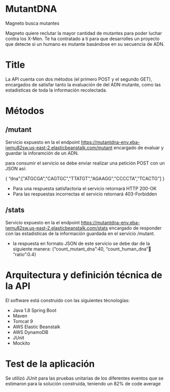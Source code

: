 # MutantDNA
Magneto busca mutantes

Magneto quiere reclutar la mayor cantidad de mutantes para poder luchar
contra los X-Men.
Te ha contratado a ti para que desarrolles un proyecto que detecte si un
humano es mutante basándose en su secuencia de ADN.

# Title

La API cuenta con dos métodos (el primero POST y el segundo GET), encargados de satisfar tanto la evaluación de del ADN mutante, como las estadisticas de toda la información recolectada.

# Métodos

## /mutant

Servicio expuesto en la el endpoint https://mutantdna-env.eba-iwmu82sw.us-east-2.elasticbeanstalk.com/mutant encargado de evaluar y guardar la inforamción de un ADN.

para consumir el servicio se debe enviar realizar una petición POST con un JSON así:

{
“dna”:["ATGCGA","CAGTGC","TTATGT","AGAAGG","CCCCTA","TCACTG"]
}

* Para una respuesta satisfactoria el servicio retornará HTTP 200-OK
* Para las respuestas incorrectas el servicio retornará 403-Forbidden

## /stats

Servicio expuesto en la el endpoint https://mutantdna-env.eba-iwmu82sw.us-east-2.elasticbeanstalk.com/stats encargado de responder con las estadisticas de la información guardada en el servicio /mutant.

* la respuesta en formato JSON de este servicio se debe dar de la siguiente manera:
  {“count_mutant_dna”:40, “count_human_dna”:100: “ratio”:0.4}
  
# Arquitectura y definición técnica de la API

El software está construido con las siguientes técnologías:
* Java 1.8 Spring Boot
* Maven
* Tomcat 9
* AWS Elastic Beanstalk
* AWS DynamoDB
* JUnit
* Mockito

# Test de la aplicación

Se utilizó JUnit para las pruebas unitarias de los diferentes eventos que se estimaron para la solución construida, teniendo un 82% de code average
